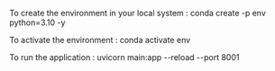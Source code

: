 To create the environment in your local system : 
conda create -p env python=3.10 -y


To activate the environment :
conda activate env


To run the application :
uvicorn main:app --reload --port 8001